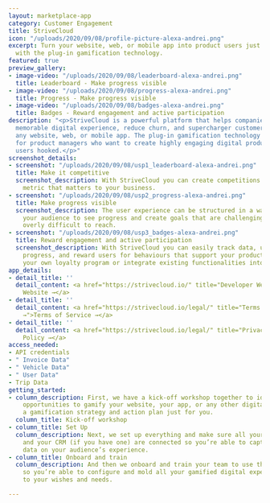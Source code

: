 ```yaml
---
layout: marketplace-app
category: Customer Engagement
title: StriveCloud
icon: "/uploads/2020/09/08/profile-picture-alexa-andrei.png"
excerpt: Turn your website, web, or mobile app into product users just love using
  with the plug-in gamification technology.
featured: true
preview_gallery:
- image-video: "/uploads/2020/09/08/leaderboard-alexa-andrei.png"
  title: Leaderboard - Make progress visible
- image-video: "/uploads/2020/09/08/progress-alexa-andrei.png"
  title: Progress - Make progress visible
- image-video: "/uploads/2020/09/08/badges-alexa-andrei.png"
  title: Badges - Reward engagement and active participation
description: "<p>StriveCloud is a powerful platform that helps companies provide a
  memorable digital experience, reduce churn, and supercharger customer loyalty within
  any website, web, or mobile app. The plug-in gamification technology is designed
  for product managers who want to create highly engaging digital products that get
  users hooked.</p>"
screenshot_details:
- screenshot: "/uploads/2020/09/08/usp1_leaderboard-alexa-andrei.png"
  title: Make it competitive
  screenshot_description: With StriveCloud you can create competitions around any
    metric that matters to your business.
- screenshot: "/uploads/2020/09/08/usp2_progress-alexa-andrei.png"
  title: Make progress visible
  screenshot_description: The user experience can be structured in a way that allows
    your audience to see progress and create goals that are challenging without being
    overly difficult to reach.
- screenshot: "/uploads/2020/09/08/usp3_badges-alexa-andrei.png"
  title: Reward engagement and active participation
  screenshot_description: With StriveCloud you can easily track data, understand user
    progress, and reward users for behaviours that support your product goals. Set-up
    your own loyalty program or integrate existing functionalities into your products.
app_details:
- detail_title: ''
  detail_content: <a href="https://strivecloud.io/" title="Developer Website →">Developer
    Website →</a>
- detail_title: ''
  detail_content: <a href="https://strivecloud.io/legal/" title="Terms of Service
    →">Terms of Service →</a>
- detail_title: ''
  detail_content: <a href="https://strivecloud.io/legal/" title="Privacy Policy →">Privacy
    Policy →</a>
access_needed:
- API credentials
- " Invoice Data"
- " Vehicle Data"
- " User Data"
- Trip Data
getting_started:
- column_description: First, we have a kick-off workshop together to identify possible
    opportunities to gamify your website, your app, or any other digital asset, with
    a gamification strategy and action plan just for you.
  column_title: Kick-off workshop
- column_title: Set Up
  column_description: Next, we set up everything and make sure all your data points
    and your CRM (if you have one) are connected so you’re able to capture enriched
    data on your audience’s experience.
- column_title: Onboard and train
  column_description: And then we onboard and train your team to use the software,
    so you’re able to configure and mold all your gamified digital experiences entirely
    to your wishes and needs.

---
```

